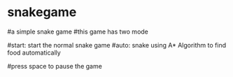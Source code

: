 # snakegame

#a simple snake game 
#this game has two mode

#start: start the normal snake game
#auto: snake using A* Algorithm to find food automatically

#press space to pause the game
